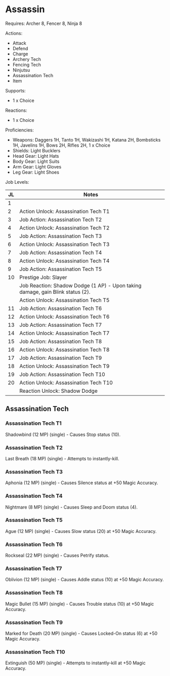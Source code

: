 # Assassin

Requires: Archer 8, Fencer 8, Ninja 8

Actions:

- Attack
- Defend
- Charge
- Archery Tech
- Fencing Tech
- Ninjutsu
- Assassination Tech
- Item

Supports:

- 1 x Choice

Reactions:

- 1 x Choice

Proficiencies:

- Weapons: Daggers 1H, Tanto 1H, Wakizashi 1H, Katana 2H, Bombsticks 1H, Javelins 1H, Bows 2H, Rifles 2H, 1 x Choice
- Shields: Light Bucklers
- Head Gear: Light Hats
- Body Gear: Light Suits
- Arm Gear: Light Gloves
- Leg Gear: Light Shoes

Job Levels:

| JL | Notes |
| --- | --- |
| 1 | 
| 2 | Action Unlock: Assassination Tech T1
| 3 | Job Action: Assassination Tech T2
| 4 | Action Unlock: Assassination Tech T2
| 5 | Job Action: Assassination Tech T3
| 6 | Action Unlock: Assassination Tech T3
| 7 | Job Action: Assassination Tech T4
| 8 | Action Unlock: Assassination Tech T4
| 9 | Job Action: Assassination Tech T5
| 10 | Prestige Job: Slayer
|    | Job Reaction: Shadow Dodge (1 AP) - Upon taking damage, gain Blink status (2).
|    | Action Unlock: Assassination Tech T5
| 11 | Job Action: Assassination Tech T6
| 12 | Action Unlock: Assassination Tech T6
| 13 | Job Action: Assassination Tech T7
| 14 | Action Unlock: Assassination Tech T7
| 15 | Job Action: Assassination Tech T8
| 16 | Action Unlock: Assassination Tech T8
| 17 | Job Action: Assassination Tech T9
| 18 | Action Unlock: Assassination Tech T9
| 19 | Job Action: Assassination Tech T10
| 20 | Action Unlock: Assassination Tech T10
|    | Reaction Unlock: Shadow Dodge

## Assassination Tech

### Assassination Tech T1

Shadowbind (12 MP) (single) - Causes Stop status (10).

### Assassination Tech T2

Last Breath (18 MP) (single) - Attempts to instantly-kill.

### Assassination Tech T3

Aphonia (12 MP) (single) - Causes Silence status at +50 Magic Accuracy.

### Assassination Tech T4

Nightmare (8 MP) (single) - Causes Sleep and Doom status (4).

### Assassination Tech T5

Ague (12 MP) (single) - Causes Slow status (20) at +50 Magic Accuracy.

### Assassination Tech T6

Rockseal (22 MP) (single) - Causes Petrify status.

### Assassination Tech T7

Oblivion (12 MP) (single) - Causes Addle status (10) at +50 Magic Accuracy.

### Assassination Tech T8

Magic Bullet (15 MP) (single) - Causes Trouble status (10) at +50 Magic Accuracy.

### Assassination Tech T9

Marked for Death (20 MP) (single) - Causes Locked-On status (6) at +50 Magic Accuracy.

### Assassination Tech T10

Extinguish (50 MP) (single) - Attempts to instantly-kill at +50 Magic Accuracy.
